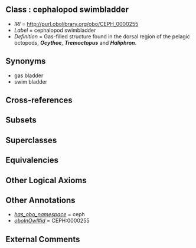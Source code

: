 
## Class : cephalopod swimbladder

 * *IRI* = http://purl.obolibrary.org/obo/CEPH_0000255
 * *Label* = cephalopod swimbladder
 * *Definition* = Gas-filled structure found in the dorsal region of the pelagic octopods, <em><strong>Ocythoe</strong>,</em> <em><strong>Tremoctopus</strong></em> and <em><strong>Haliphron</strong></em>.

## Synonyms

 * gas bladder
 * swim bladder

## Cross-references


## Subsets


## Superclasses


## Equivalencies


## Other Logical Axioms


## Other Annotations

 * *[has_obo_namespace](../../ce/oboInOwl#hasOBONamespace.md)* = ceph
 * *[oboInOwl#id](../../id/oboInOwl#id.md)* = CEPH:0000255

## External Comments

